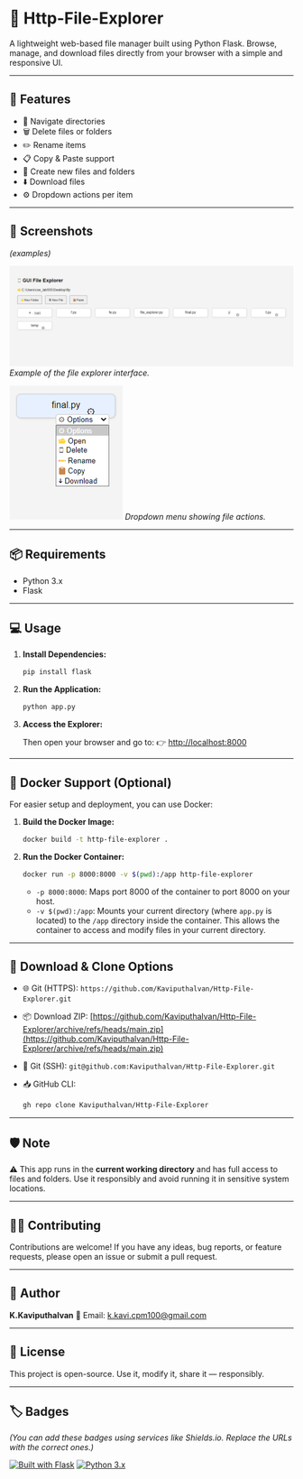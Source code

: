 # 🧭 Http-File-Explorer

A lightweight web-based file manager built using Python Flask.
Browse, manage, and download files directly from your browser with a simple and responsive UI.

---

## 🚀 Features

-   📁 Navigate directories
-   🗑️ Delete files or folders
-   ✏️ Rename items
-   📋 Copy & Paste support
-   📄 Create new files and folders
-   ⬇️ Download files
-   ⚙️ Dropdown actions per item

---

## 📸 Screenshots

_(examples)_

![Screenshot of the file explorer](temp/1.png)
_Example of the file explorer interface._

![Screenshot of file actions](temp/2.png)
_Dropdown menu showing file actions._

---

## 📦 Requirements

-   Python 3.x
-   Flask

---

## 💻 Usage

1.  **Install Dependencies:**

    ```bash
    pip install flask
    ```

2.  **Run the Application:**

    ```bash
    python app.py
    ```

3.  **Access the Explorer:**

    Then open your browser and go to:
    👉 [http://localhost:8000](http://localhost:8000)

---

## 🐳 Docker Support (Optional)

For easier setup and deployment, you can use Docker:

1.  **Build the Docker Image:**

    ```bash
    docker build -t http-file-explorer .
    ```

2.  **Run the Docker Container:**

    ```bash
    docker run -p 8000:8000 -v $(pwd):/app http-file-explorer
    ```

    * `-p 8000:8000`:  Maps port 8000 of the container to port 8000 on your host.
    * `-v $(pwd):/app`:  Mounts your current directory (where `app.py` is located) to the `/app` directory inside the container. This allows the container to access and modify files in your current directory.

---

## 🔗 Download & Clone Options

-   🌐 Git (HTTPS):
    `https://github.com/Kaviputhalvan/Http-File-Explorer.git`

-   📦 Download ZIP:
    [https://github.com/Kaviputhalvan/Http-File-Explorer/archive/refs/heads/main.zip](https://github.com/Kaviputhalvan/Http-File-Explorer/archive/refs/heads/main.zip)

-   🔐 Git (SSH):
    `git@github.com:Kaviputhalvan/Http-File-Explorer.git`

-   📥 GitHub CLI:

    ```bash
    gh repo clone Kaviputhalvan/Http-File-Explorer
    ```

---

## 🛡️ Note

⚠️ This app runs in the **current working directory** and has full access to files and folders.
Use it responsibly and avoid running it in sensitive system locations.

---

## 🧑‍💻 Contributing

Contributions are welcome! If you have any ideas, bug reports, or feature requests, please open an issue or submit a pull request.

---

## 👤 Author

**K.Kaviputhalvan**
📧 Email: [k.kavi.cpm100@gmail.com](mailto:k.kavi.cpm100@gmail.com)

---

## 📜 License

This project is open-source. Use it, modify it, share it — responsibly.

---

## 🏷️ Badges

_(You can add these badges using services like Shields.io. Replace the URLs with the correct ones.)_

[![Built with Flask](https://img.shields.io/badge/Built%20with-Flask-blueviolet)](https://flask.palletsprojects.com/)
[![Python 3.x](https://img.shields.io/badge/Python-3.x-brightgreen)](https://www.python.org/)
